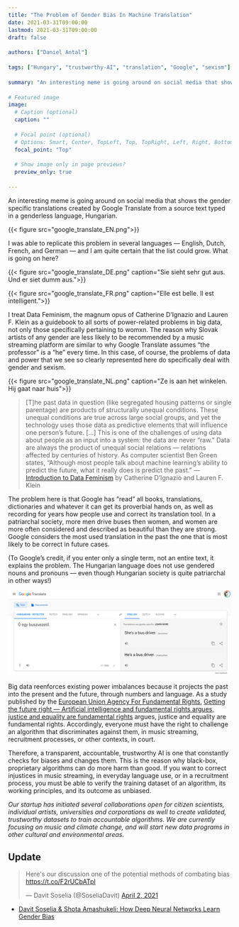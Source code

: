 ```yaml
---
title: "The Problem of Gender Bias In Machine Translation"
date: 2021-03-31T09:00:00
lastmod: 2021-03-31T09:00:00
draft: false

authors: ["Daniel Antal"]

tags: ["Hungary", "trustworthy-AI", "translation", "Google", "sexism"]

summary: "An interesting meme is going around on social media that shows the gender specific translations created by Google Translate from a source text typed in a genderless language, Hungarian."

# Featured image
image:
  # Caption (optional)
  caption: ""

  # Focal point (optional)
  # Options: Smart, Center, TopLeft, Top, TopRight, Left, Right, BottomLeft, Bottom, BottomRight
  focal_point: "Top"

  # Show image only in page previews?
  preview_only: true

---
```


An interesting meme is going around on social media that shows the gender specific translations created by Google Translate from a source text typed in a genderless language, Hungarian.

{{< figure src="google_translate_EN.png">}}


I was able to replicate this problem in several languages — English, Dutch, French, and German — and I am quite certain that the list could grow. What is going on here?

{{< figure src="google_translate_DE.png" caption="Sie sieht sehr gut aus. Und er siet dumm aus.">}}

{{< figure src="google_translate_FR.png" caption="Elle est belle. Il est intelligent.">}}


I treat Data Feminism, the magnum opus of Catherine D’Ignazio and Lauren F. Klein as a guidebook to all sorts of power-related problems in big data, not only those specifically pertaining to womxn. The reason why Slovak artists of any gender are less likely to be recommended by a music streaming platform are similar to why Google Translate assumes “the professor” is a “he” every time. In this case, of course, the problems of data and power that we see so clearly represented here do specifically deal with gender and sexism.

{{< figure src="google_translate_NL.png" caption="Ze is aan het winkelen. Hij gaat naar huis">}}

> [T]he past data in question (like segregated housing patterns or single parentage) are products of structurally unequal conditions. These unequal conditions are true across large social groups, and yet the technology uses those data as predictive elements that will influence one person’s future. […] This is one of the challenges of using data about people as an input into a system: the data are never “raw.” Data are always the product of unequal social relations — relations affected by centuries of history. As computer scientist Ben Green states, “Although most people talk about machine learning’s ability to predict the future, what it really does is predict the past.” — [Introduction to Data Feminism](https://mitsap.medium.com/data-feminism-ad4263858321) by Catherine D’Ignazio and Lauren F. Klein

The problem here is that Google has “read” all books, translations, dictionaries and whatever it can get its proverbial hands on, as well as recording for years how people use and correct its translation tool. In a patriarchal society, more men drive buses then women, and women are more often considered and described as beautiful than they are strong. Google considers the most used translation in the past the one that is most likely to be correct in future cases.

(To Google’s credit, if you enter only a single term, not an entire text, it explains the problem. The Hungarian language does not use gendered nouns and pronouns — even though Hungarian society is quite patriarchal in other ways!)

![](busdriver.png)

Big data reenforces existing power imbalances because it projects the past into the present and the future, through numbers and language. As a study published by the [European Union Agency For Fundamental Rights](https://fra.europa.eu/), [Getting the future right — Artificial intelligence and fundamental rights argues, justice and equality are fundamental rights](https://fra.europa.eu/en/publication/2020/artificial-intelligence-and-fundamental-rights) argues, justice and equality are fundamental rights. Accordingly, everyone must have the right to challenge an algorithm that discriminates against them, in music streaming, recruitment processes, or other contexts, in court.

Therefore, a transparent, accountable, trustworthy AI is one that constantly checks for biases and changes them. This is the reason why black-box, proprietary algorithms can do more harm than good. If you want to correct injustices in music streaming, in everyday language use, or in a recruitment process, you must be able to verify the training dataset of an algorithm, its working principles, and its outcome as unbiased.

*Our startup has initiated several collaborations open for citizen scientists, individual artists, universities and corporations as well to create validated, trustworthy datasets to train accountable algorithms. We are currently focusing on music and climate change, and will start new data programs in other cultural and environmental areas.*

## Update

<blockquote class="twitter-tweet"><p lang="en" dir="ltr">Here&#39;s our discussion one of the potential methods of combating bias <a href="https://t.co/F2rUCbATpI">https://t.co/F2rUCbATpI</a></p>&mdash; Davit Soselia (@SoseliaDavit) <a href="https://twitter.com/SoseliaDavit/status/1377928893257166850?ref_src=twsrc%5Etfw">April 2, 2021</a></blockquote> <script async src="https://platform.twitter.com/widgets.js" charset="utf-8"></script>

- [Davit Soselia & Shota Amashukeli: How Deep Neural Networks Learn Gender Bias](https://blog.finsentim.com/how-deep-neural-networks-learn-gender-bias-4ac64ca07915?gi=71046f8251e0)
